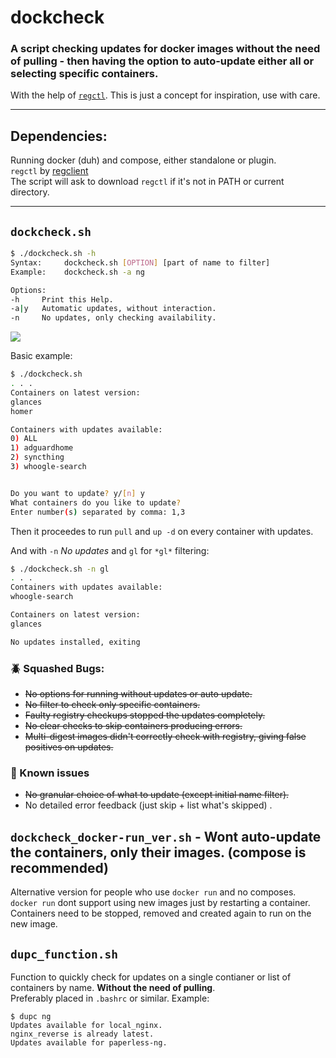 # dockcheck
### A script checking updates for docker images **without the need of pulling** - then having the option to auto-update either all or selecting specific containers.

With the help of [`regctl`](https://github.com/regclient/regclient). This is just a concept for inspiration, use with care.
___

## Dependencies:
Running docker (duh) and compose, either standalone or plugin.   
`regctl` by [regclient](https://github.com/regclient/regclient)  
The script will ask to download `regctl` if it's not in PATH or current directory.
___
## `dockcheck.sh`
```bash
$ ./dockcheck.sh -h
Syntax:     dockcheck.sh [OPTION] [part of name to filter]
Example:    dockcheck.sh -a ng

Options:
-h     Print this Help.
-a|y   Automatic updates, without interaction.
-n     No updates, only checking availability.
```



![](https://github.com/mag37/dockcheck/blob/main/example_run.gif)

Basic example:
```bash
$ ./dockcheck.sh
. . .
Containers on latest version:
glances
homer

Containers with updates available:
0) ALL
1) adguardhome
2) syncthing
3) whoogle-search


Do you want to update? y/[n] y
What containers do you like to update? 
Enter number(s) separated by comma: 1,3

```
Then it proceedes to run `pull` and `up -d` on every container with updates.   



And with `-n` *No updates* and `gl` for `*gl*` filtering:
```bash
$ ./dockcheck.sh -n gl
. . .
Containers with updates available:
whoogle-search

Containers on latest version:
glances

No updates installed, exiting
```

### :beetle: Squashed Bugs:
- ~~No options for running without updates or auto update.~~
- ~~No filter to check only specific containers.~~
- ~~Faulty registry checkups stopped the updates completely.~~
- ~~No clear checks to skip containers producing errors.~~
- ~~Multi-digest images didn't correctly check with registry, giving false positives on updates.~~

### :hammer: Known issues
- ~~No granular choice of what to update (except initial name filter).~~
- No detailed error feedback (just skip + list what's skipped) .

## `dockcheck_docker-run_ver.sh` - Wont auto-update the containers, only their images. (compose is recommended)
Alternative version for people who use `docker run` and no composes.   
`docker run` dont support using new images just by restarting a container.  
Containers need to be stopped, removed and created again to run on the new image.


## `dupc_function.sh`
Function to quickly check for updates on a single contianer or list of containers by name. **Without the need of pulling**.  
Preferably placed in `.bashrc` or similar.
Example:
```
$ dupc ng
Updates available for local_nginx.
nginx_reverse is already latest.
Updates available for paperless-ng.
```
